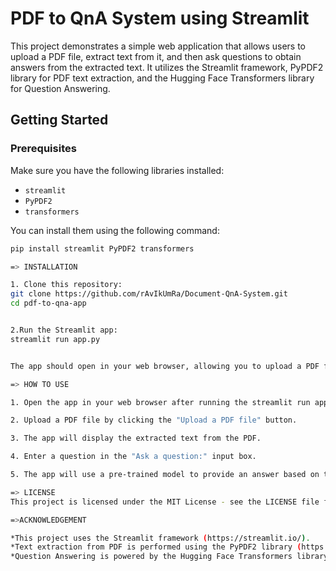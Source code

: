 # PDF to QnA System using Streamlit

This project demonstrates a simple web application that allows users to upload a PDF file, extract text from it, and then ask questions to obtain answers from the extracted text. It utilizes the Streamlit framework, PyPDF2 library for PDF text extraction, and the Hugging Face Transformers library for Question Answering.

## Getting Started

### Prerequisites

Make sure you have the following libraries installed:

- `streamlit`
- `PyPDF2`
- `transformers`

You can install them using the following command:

```bash
pip install streamlit PyPDF2 transformers

=> INSTALLATION

1. Clone this repository:
git clone https://github.com/rAvIkUmRa/Document-QnA-System.git
cd pdf-to-qna-app


2.Run the Streamlit app:
streamlit run app.py


The app should open in your web browser, allowing you to upload a PDF file, extract text, and ask questions.

=> HOW TO USE

1. Open the app in your web browser after running the streamlit run app.py command.

2. Upload a PDF file by clicking the "Upload a PDF file" button.

3. The app will display the extracted text from the PDF.

4. Enter a question in the "Ask a question:" input box.

5. The app will use a pre-trained model to provide an answer based on the extracted text and the question.

=> LICENSE
This project is licensed under the MIT License - see the LICENSE file for details.

=>ACKNOWLEDGEMENT

*This project uses the Streamlit framework (https://streamlit.io/).
*Text extraction from PDF is performed using the PyPDF2 library (https://github.com/mstamy2/PyPDF2).
*Question Answering is powered by the Hugging Face Transformers library (https://huggingface.co/transformers).